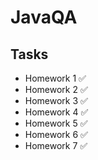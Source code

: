 # JavaQA
## Tasks
* Homework 1 ✅
* Homework 2 ✅
* Homework 3 ✅
* Homework 4 ✅
* Homework 5 ✅
* Homework 6 ✅
* Homework 7 ✅
